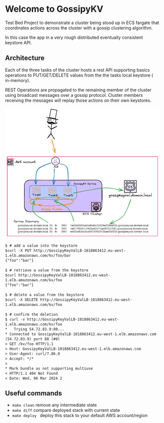 # Welcome to GossipyKV

Test Bed Project to demonstrate a cluster being stood up in ECS fargate that coordinates actions across the cluster with a gossip clustering algorithm.

In this case the app in a very rough distributed eventually consistent keystore API.

## Architecture

Each of the three tasks of the cluster hosts a rest API supporting basics operations to PUT/GET/DELETE values from the the tasks local keystore ( in-memory).

REST Operations are propagated to the remaining member of the cluster using broadcast messages over a gossip protocol. Cluster members receiving the messages will replay those actions on their own keystores.

![diagram](_media/Gossipy.png ":size=25%")

```
$ # add a value into the keystore
$curl -X PUT http://GossipyKeyValLB-1018863412.eu-west-1.elb.amazonaws.com/kv/foo/bar
{"foo":"bar"}

$ # retrieve a value from the keystore
$curl http://GossipyKeyValLB-1018863412.eu-west-1.elb.amazonaws.com/kv/foo
{"foo":"bar"}

$ # delete a value from the keystore
$curl -X DELETE http://GossipyKeyValLB-1018863412.eu-west-1.elb.amazonaws.com/kv/foo

$ # confirm the deletion
$ curl -v http://GossipyKeyValLB-1018863412.eu-west-1.elb.amazonaws.com/kv/foo
*   Trying 54.72.83.9:80...
* Connected to GossipyKeyValLB-1018863412.eu-west-1.elb.amazonaws.com (54.72.83.9) port 80 (#0)
> GET /kv/foo HTTP/1.1
> Host: GossipyKeyValLB-1018863412.eu-west-1.elb.amazonaws.com
> User-Agent: curl/7.86.0
> Accept: */*
>
* Mark bundle as not supporting multiuse
< HTTP/1.1 404 Not Found
< Date: Wed, 06 Mar 2024 2
```

## Useful commands

-   `make clean` remove any intermediate state
-   `make diff` compare deployed stack with current state
-   `make deploy ` deploy this stack to your default AWS account/region
